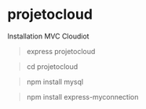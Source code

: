 # projetocloud

Installation MVC Cloudiot
> express projetocloud

> cd projetocloud

> npm install mysql

> npm install express-myconnection
